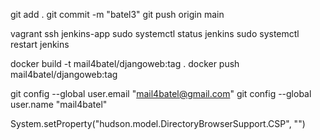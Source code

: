 git add .
git commit -m "batel3"
git push origin main

vagrant ssh jenkins-app
sudo systemctl status jenkins
sudo systemctl restart jenkins



docker build -t mail4batel/djangoweb:tag .
docker push mail4batel/djangoweb:tag

git config --global user.email "mail4batel@gmail.com"
git config --global user.name "mail4batel"

System.setProperty("hudson.model.DirectoryBrowserSupport.CSP", "")
